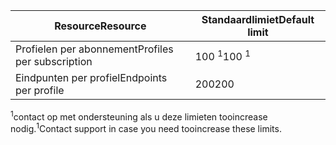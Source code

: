 | <span data-ttu-id="5d0c4-101">Resource</span><span class="sxs-lookup"><span data-stu-id="5d0c4-101">Resource</span></span> | <span data-ttu-id="5d0c4-102">Standaardlimiet</span><span class="sxs-lookup"><span data-stu-id="5d0c4-102">Default limit</span></span> |
| --- | --- |
| <span data-ttu-id="5d0c4-103">Profielen per abonnement</span><span class="sxs-lookup"><span data-stu-id="5d0c4-103">Profiles per subscription</span></span> |<span data-ttu-id="5d0c4-104">100 <sup>1</sup></span><span class="sxs-lookup"><span data-stu-id="5d0c4-104">100 <sup>1</sup></span></span> |
| <span data-ttu-id="5d0c4-105">Eindpunten per profiel</span><span class="sxs-lookup"><span data-stu-id="5d0c4-105">Endpoints per profile</span></span> |<span data-ttu-id="5d0c4-106">200</span><span class="sxs-lookup"><span data-stu-id="5d0c4-106">200</span></span> |

<span data-ttu-id="5d0c4-107"><sup>1</sup>contact op met ondersteuning als u deze limieten tooincrease nodig.</span><span class="sxs-lookup"><span data-stu-id="5d0c4-107"><sup>1</sup>Contact support in case you need tooincrease these limits.</span></span>

